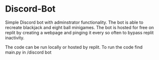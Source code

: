 # Discord-Bot
Simple Discord bot with adminstrator functionality. The bot is able to recreate blackjack and eight ball minigames.
The bot is hosted for free on replit by creating a webpage and pinging it every so often to bypass
replit inactivity.

The code can be run locally or hosted by replit. To run the code find main.py in /discord bot
